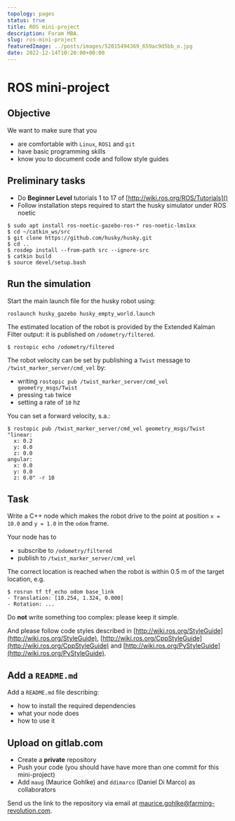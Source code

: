```yaml
---
topology: pages
status: true
title: ROS mini-project
description: Foram MBA.
slug: ros-mini-project
featuredImage: ../posts/images/52015494369_659ac9d5bb_o.jpg
date: 2022-12-14T10:20:00+00:00
---
```


# ROS mini-project

## Objective

We want to make sure that you

- are comfortable with `Linux`, `ROS1` and `git`
- have basic programming skills
- know you to document code and follow style guides

## Preliminary tasks

- Do **Beginner Level** tutorials 1 to 17 of [http://wiki.ros.org/ROS/Tutorials]()
- Follow installation steps required to start the husky simulator under ROS noetic

```
$ sudo apt install ros-noetic-gazebo-ros-* ros-noetic-lms1xx
$ cd ~/catkin_ws/src
$ git clone https://github.com/husky/husky.git
$ cd ..
$ rosdep install --from-path src --ignore-src
$ catkin build
$ source devel/setup.bash
```

## Run the simulation

Start the main launch file for the husky robot using:

```
roslaunch husky_gazebo husky_empty_world.launch
```

The estimated location of the robot is provided by the Extended Kalman Filter output: it is published on `/odometry/filtered`.

```
$ rostopic echo /odometry/filtered
```

The robot velocity can be set by publishing a `Twist` message to `/twist_marker_server/cmd_vel` by:

- writing `rostopic pub /twist_marker_server/cmd_vel geometry_msgs/Twist`
- pressing `tab` twice
- setting a rate of `10` hz

You can set a forward velocity, s.a.:

```
$ rostopic pub /twist_marker_server/cmd_vel geometry_msgs/Twist "linear:
  x: 0.2
  y: 0.0
  z: 0.0
angular:
  x: 0.0
  y: 0.0
  z: 0.0" -r 10
```

## Task

Write a C++ node which makes the robot drive to the point at position `x = 10.0` and `y = 1.0` in the `odom` frame.

Your node has to

- subscribe to `/odometry/filtered`
- publish to `/twist_marker_server/cmd_vel`

The correct location is reached when the robot is within 0.5 m of the target location, e.g.

```
$ rosrun tf tf_echo odom base_link
- Translation: [10.254, 1.324, 0.000]
- Rotation: ...
```

Do **not** write something too complex: please keep it simple.

And please follow code styles described in [http://wiki.ros.org/StyleGuide](http://wiki.ros.org/StyleGuide), [http://wiki.ros.org/CppStyleGuide](http://wiki.ros.org/CppStyleGuide) and [http://wiki.ros.org/PyStyleGuide](http://wiki.ros.org/PyStyleGuide).

## Add a `README.md`

Add a `README.md` file describing:

- how to install the required dependencies
- what your node does
- how to use it

## Upload on gitlab.com

- Create a **private** repository
- Push your code (you should have have more than one commit for this mini-project)
- Add `maug` (Maurice Gohlke) and `ddimarco` (Daniel Di Marco) as collaborators

Send us the link to the repository via email at [maurice.gohlke@farming-revolution.com](mailto:maurice.gohlke@farming-revolution.com).
